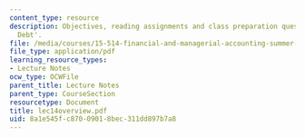 ```yaml
---
content_type: resource
description: Objectives, reading assignments and class preparation questions on 'Long-Term
  Debt'.
file: /media/courses/15-514-financial-and-managerial-accounting-summer-2003/8a1e545fc87009018bec311dd897b7a8_lec14overview.pdf
file_type: application/pdf
learning_resource_types:
- Lecture Notes
ocw_type: OCWFile
parent_title: Lecture Notes
parent_type: CourseSection
resourcetype: Document
title: lec14overview.pdf
uid: 8a1e545f-c870-0901-8bec-311dd897b7a8
---
```

